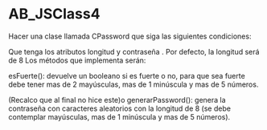 # AB_JSClass4
Hacer una clase llamada CPassword que siga las siguientes condiciones:

Que tenga los atributos longitud y contraseña . Por defecto, la longitud será de 8
 Los métodos que implementa serán:  

esFuerte(): devuelve un booleano si es fuerte o no, para que sea fuerte debe tener mas de 2 mayúsculas, mas de 1 minúscula y mas de 5 números.

(Recalco que al final no hice este)o generarPassword(): genera la contraseña con caracteres aleatorios con la longitud de 8 (se debe contemplar  mayúsculas, mas de 1 minúscula y mas de 5 números).
